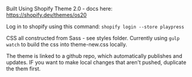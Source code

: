 Built Using Shopify Theme 2.0 - docs here: https://shopify.dev/themes/os20

Log in to shopify using this command: `shopify login --store playpress`

CSS all constructed from Sass - see styles folder. Currently using `gulp watch` to build the css into theme-new.css locally.

The theme is linked to a github repo, which automatically publishes and updates. IF you want to make local changes that aren't pushed, duplicate the them first.